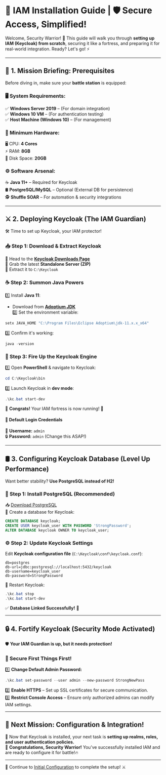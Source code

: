 # 🚀 IAM Installation Guide | 🛡️ Secure Access, Simplified!

Welcome, Security Warrior! 🏰 This guide will walk you through **setting up IAM (Keycloak) from scratch**, securing it like a fortress, and preparing it for real-world integration. Ready? Let's go! ⚡  

---

## **🎯 1. Mission Briefing: Prerequisites**  
Before diving in, make sure your **battle station** is equipped:  

### **🖥️ System Requirements:**  
✅ **Windows Server 2019** – (For domain integration)  
✅ **Windows 10 VM** – (For authentication testing)  
✅ **Host Machine (Windows 10)** – (For management)  

### **💾 Minimum Hardware:**  
🖥️ CPU: **4 Cores**  
⚡ RAM: **8GB**  
📀 Disk Space: **20GB**  

### **⚙️ Software Arsenal:**  
☕ **Java 11+** – Required for Keycloak  
🛢️ **PostgreSQL/MySQL** – Optional (External DB for persistence)  
🕵️ **Shuffle SOAR** – For automation & security integrations  

---

## **⚔️ 2. Deploying Keycloak (The IAM Guardian)**
🛠️ Time to set up Keycloak, your IAM protector!

### **📥 Step 1: Download & Extract Keycloak**  
📌 Head to the [**Keycloak Downloads Page**](https://www.keycloak.org/downloads)  
📌 Grab the latest **Standalone Server (ZIP)**  
📌 Extract it to `C:\Keycloak`  

### **☕ Step 2: Summon Java Powers**  
1️⃣ Install **Java 11**:  
   - Download from [**Adoptium JDK**](https://adoptium.net/)  
2️⃣ Set the environment variable:  
   ```powershell
   setx JAVA_HOME "C:\Program Files\Eclipse Adoptium\jdk-11.x.x_x64"
   ```
3️⃣ Confirm it's working:  
   ```powershell
   java -version
   ```

### **🚀 Step 3: Fire Up the Keycloak Engine**  
1️⃣ Open **PowerShell** & navigate to Keycloak:  
   ```powershell
   cd C:\Keycloak\bin
   ```
2️⃣ Launch Keycloak in **dev mode**:  
   ```powershell
   .\kc.bat start-dev
   ```
🎉 **Congrats!** Your IAM fortress is now running! 🏰  

#### **🔑 Default Login Credentials**  
👤 **Username:** `admin`  
🔒 **Password:** `admin` (Change this ASAP!)

---

## **🛢️ 3. Configuring Keycloak Database (Level Up Performance)**
Want better stability? **Use PostgreSQL instead of H2!**  

### **📌 Step 1: Install PostgreSQL (Recommended)**
📥 [Download PostgreSQL](https://www.postgresql.org/download/)  
💾 Create a database for Keycloak:  
```sql
CREATE DATABASE keycloak;
CREATE USER keycloak_user WITH PASSWORD 'StrongPassword';
ALTER DATABASE keycloak OWNER TO keycloak_user;
```

### **⚙️ Step 2: Update Keycloak Settings**
Edit **Keycloak configuration file** (`C:\Keycloak\conf\keycloak.conf`):  
```properties
db=postgres
db-url=jdbc:postgresql://localhost:5432/keycloak
db-username=keycloak_user
db-password=StrongPassword
```
🔄 Restart Keycloak:  
```powershell
.\kc.bat stop
.\kc.bat start-dev
```
✅ **Database Linked Successfully!** 🎯

---

## **🔒 4. Fortify Keycloak (Security Mode Activated)**
🛡️ **Your IAM Guardian is up, but it needs protection!**  

### **🛑 Secure First Things First!**  
1️⃣ **Change Default Admin Password:**  
   ```powershell
   .\kc.bat set-password --user admin --new-password StrongNewPass
   ```
2️⃣ **Enable HTTPS** – Set up SSL certificates for secure communication.  
3️⃣ **Restrict Console Access** – Ensure only authorized admins can modify IAM settings.  

---

## **🎯 Next Mission: Configuration & Integration!**
📌 Now that Keycloak is installed, your next task is **setting up realms, roles, and user authentication policies.**  
🎉 **Congratulations, Security Warrior!** You’ve successfully installed IAM and are ready to configure it for battle!🔥 

---

🚀 Continue to [Initial Configuration](initial_config.md) to complete the setup! ⚔️
  
